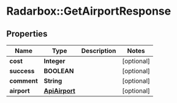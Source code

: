 # Radarbox::GetAirportResponse

## Properties
Name | Type | Description | Notes
------------ | ------------- | ------------- | -------------
**cost** | **Integer** |  | [optional] 
**success** | **BOOLEAN** |  | [optional] 
**comment** | **String** |  | [optional] 
**airport** | [**ApiAirport**](ApiAirport.md) |  | [optional] 

